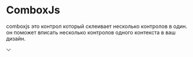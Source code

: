 ComboxJs
========

comboxjs это контрол который склеивает несколько контролов в один. он поможет вписать несколько контролов одного контекста в ваш дизайн.

![combox](img/arrow-down.png)
